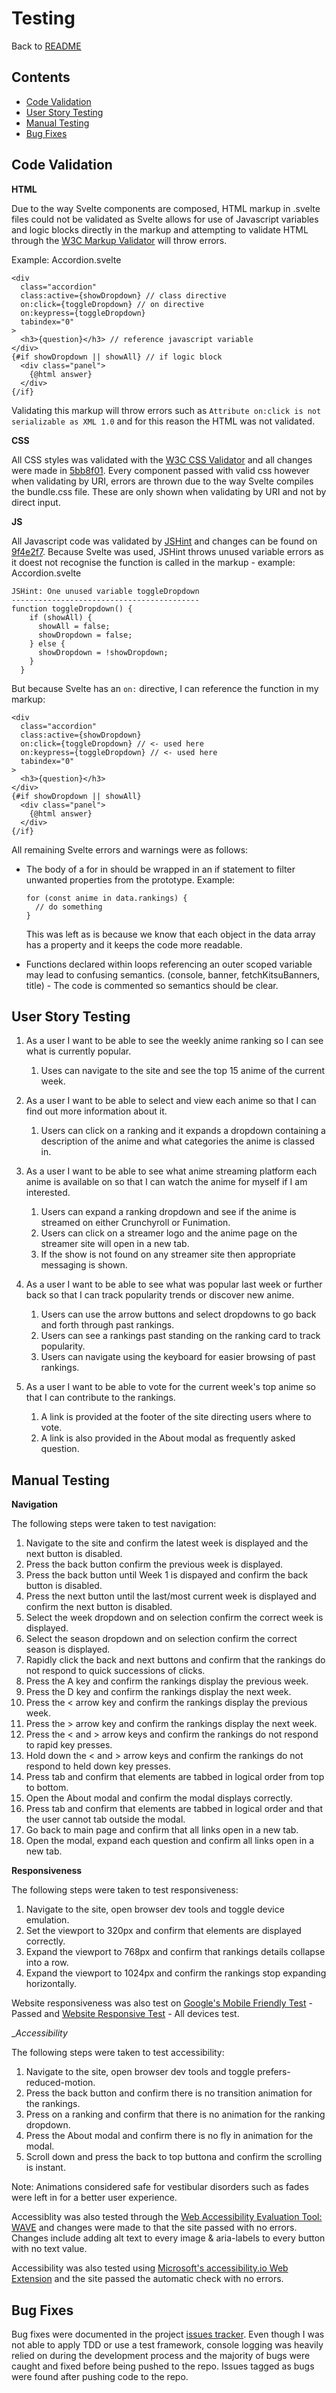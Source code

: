 # Testing

Back to [README](../README.md)

## Contents

- [Code Validation](#code-validation)
- [User Story Testing](#user-story-testing)
- [Manual Testing](#manual-testing)
- [Bug Fixes](#bug-fixes)

## Code Validation

**HTML**

Due to the way Svelte components are composed, HTML markup in .svelte files could not be validated as Svelte allows for use of Javascript variables and logic blocks directly in the markup and attempting to validate HTML through the [W3C Markup Validator](https://validator.w3.org/) will throw errors.

Example: Accordion.svelte

```
<div
  class="accordion"
  class:active={showDropdown} // class directive
  on:click={toggleDropdown} // on directive
  on:keypress={toggleDropdown}
  tabindex="0"
>
  <h3>{question}</h3> // reference javascript variable
</div>
{#if showDropdown || showAll} // if logic block
  <div class="panel">
    {@html answer}
  </div>
{/if}
```

Validating this markup will throw errors such as `Attribute on:click is not serializable as XML 1.0` and for this reason the HTML was not validated.

**CSS**

All CSS styles was validated with the [W3C CSS Validator](https://jigsaw.w3.org/css-validator/) and all changes were made in [5bb8f01](https://github.com/arlandfran/anime-corner-rankings/commit/5bb8f019cbc817949c61a1a5dd1dae6fc32a6c33). Every component passed with valid css however when validating by URI, errors are thrown due to the way Svelte compiles the bundle.css file. These are only shown when validating by URI and not by direct input.

**JS**

All Javascript code was validated by [JSHint](https://jshint.com/) and changes can be found on [9f4e2f7](https://github.com/arlandfran/anime-corner-rankings/commit/9f4e2f7a7c175ecd61ad5309a368b6a2006c6344). Because Svelte was used, JSHint throws unused variable errors as it doest not recognise the function is called in the markup - example: Accordion.svelte

```
JSHint: One unused variable toggleDropdown
------------------------------------------
function toggleDropdown() {
    if (showAll) {
      showAll = false;
      showDropdown = false;
    } else {
      showDropdown = !showDropdown;
    }
  }
```

But because Svelte has an `on:` directive, I can reference the function in my markup:

```
<div
  class="accordion"
  class:active={showDropdown}
  on:click={toggleDropdown} // <- used here
  on:keypress={toggleDropdown} // <- used here
  tabindex="0"
>
  <h3>{question}</h3>
</div>
{#if showDropdown || showAll}
  <div class="panel">
    {@html answer}
  </div>
{/if}
```

All remaining Svelte errors and warnings were as follows:

- The body of a for in should be wrapped in an if statement to filter unwanted properties from the prototype.
  Example:

  ```
  for (const anime in data.rankings) {
    // do something
  }
  ```

  This was left as is because we know that each object in the data array has a property and it keeps the code more readable.

- Functions declared within loops referencing an outer scoped variable may lead to confusing semantics. (console, banner, fetchKitsuBanners, title) - The code is commented so semantics should be clear.

## User Story Testing

1. As a user I want to be able to see the weekly anime ranking so I can see what is currently popular.

    1. Uses can navigate to the site and see the top 15 anime of the current week.

2. As a user I want to be able to select and view each anime so that I can find out more information about it.

    1. Users can click on a ranking and it expands a dropdown containing a description of the anime and what categories the anime is classed in.

3. As a user I want to be able to see what anime streaming platform each anime is available on so that I can watch the anime for myself if I am interested.

    1. Users can expand a ranking dropdown and see if the anime is streamed on either Crunchyroll or Funimation.
    2. Users can click on a streamer logo and the anime page on the streamer site will open in a new tab.
    3. If the show is not found on any streamer site then appropriate messaging is shown.

4. As a user I want to be able to see what was popular last week or further back so that I can track popularity trends or discover new anime.

    1. Users can use the arrow buttons and select dropdowns to go back and forth through past rankings.
    2. Users can see a rankings past standing on the ranking card to track popularity.
    3. Users can navigate using the keyboard for easier browsing of past rankings.

5. As a user I want to be able to vote for the current week's top anime so that I can contribute to the rankings.

    1. A link is provided at the footer of the site directing users where to vote. 
    2. A link is also provided in the About modal as frequently asked question.

## Manual Testing

__Navigation__ 

The following steps were taken to test navigation:

1. Navigate to the site and confirm the latest week is displayed and the next button is disabled.
2. Press the back button confirm the previous week is displayed.
3. Press the back button until Week 1 is dispayed and confirm the back button is disabled.
4. Press the next button until the last/most current week is displayed and confirm the next button is disabled.
5. Select the week dropdown and on selection confirm the correct week is displayed.
6. Select the season dropdown and on selection confirm the correct season is displayed.
7. Rapidly click the back and next buttons and confirm that the rankings do not respond to quick successions of clicks.
8. Press the A key and confirm the rankings display the previous week.
9. Press the D key and confirm the rankings display the next week.
10. Press the < arrow key and confirm the rankings display the previous week.
11. Press the > arrow key and confirm the rankings display the next week.
12. Press the < and > arrow keys and confirm the rankings do not respond to rapid key presses.
13. Hold down the < and > arrow keys and confirm the rankings do not respond to held down key presses.
14. Press tab and confirm that elements are tabbed in logical order from top to bottom.
15. Open the About modal and confirm the modal displays correctly.
16. Press tab and confirm that elements are tabbed in logical order and that the user cannot tab outside the modal.
17. Go back to main page and confirm that all links open in a new tab.
18. Open the modal, expand each question and confirm all links open in a new tab.

__Responsiveness__

The following steps were taken to test responsiveness:

1. Navigate to the site, open browser dev tools and toggle device emulation.
2. Set the viewport to 320px and confirm that elements are displayed correctly.
3. Expand the viewport to 768px and confirm that rankings details collapse into a row.
4. Expand the viewport to 1024px and confirm the rankings stop expanding horizontally.

Website responsiveness was also test on [Google's Mobile Friendly Test](https://search.google.com/test/mobile-friendly) - Passed and [Website Responsive Test](https://websiteresponsivetest.com/) - All devices test.

__Accessibility_

The following steps were taken to test accessibility:

1. Navigate to the site, open browser dev tools and toggle prefers-reduced-motion.
2. Press the back button and confirm there is no transition animation for the rankings.
3. Press on a ranking and confirm that there is no animation for the ranking dropdown.
4. Press the About modal and confirm there is no fly in animation for the modal.
5. Scroll down and press the back to top buttona and confirm the scrolling is instant.

Note: Animations considered safe for vestibular disorders such as fades were left in for a better user experience.

Accessiblity was also tested through the [Web Accessibility Evaluation Tool: WAVE](https://wave.webaim.org/) and changes were made to that the site passed with no errors. Changes include adding alt text to every image & aria-labels to every button with no text value.

Accessibility was also tested using [Microsoft's accessibility.io Web Extension](https://accessibilityinsights.io/en/) and the site passed the automatic check with no errors. 

## Bug Fixes

Bug fixes were documented in the project [issues tracker](https://github.com/arlandfran/anime-corner-rankings/issues?q=label%3Abug+is%3Aclosed). Even though I was not able to apply TDD or use a test framework, console logging was heavily relied on during the development process and the majority of bugs were caught and fixed before being pushed to the repo. Issues tagged as bugs were found after pushing code to the repo.

